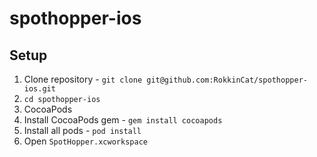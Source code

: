 spothopper-ios
==============

## Setup

1. Clone repository - `git clone git@github.com:RokkinCat/spothopper-ios.git`
2. `cd spothopper-ios`
3. CocoaPods
  1. Install CocoaPods gem - `gem install cocoapods`
  2. Install all pods - `pod install`
4. Open `SpotHopper.xcworkspace`
